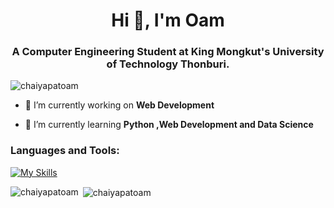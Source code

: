 <h1 align="center">Hi 👋, I'm Oam</h1>
<h3 align="center">
   A Computer Engineering Student  at King Mongkut's University of Technology Thonburi.
</h3>
<p align="left">
   <img
      src="https://komarev.com/ghpvc/?username=chaiyapatoam&label=Profile%20views&color=0e75b6&style=flat"
      alt="chaiyapatoam"
      />
</p>

- 🔭 I’m currently working on **Web Development**

- 🌱 I’m currently learning **Python ,Web Development and Data Science**

<h3 align="left">Languages and Tools:</h3>

[![My Skills](https://skillicons.dev/icons?i=ts,js,go,python,nodejs,next,react,svelte,mongodb,mysql)](https://skillicons.dev)

<!-- Card -->
<p>
    <img
    align="left"
    src="https://chaiyapatoam-readme-stats.vercel.app/api/top-langs?username=chaiyapatoam&show_icons=true&locale=en&layout=compact"
    alt="chaiyapatoam"
  />
</p>

<p>
  &nbsp;<img
    align="center"
    src="https://chaiyapatoam-readme-stats.vercel.app/api?username=chaiyapatoam&show_icons=true&locale=en"
    alt="chaiyapatoam"
  />
</p>

<!-- Repo Card
[![Readme Card](https://github-readme-stats.vercel.app/api/pin/?username=chaiyapatoam&repo=HeroCovidCheck&show_icons=true)](https://github.com/ChaiyapatOam/HeroCovidCheck) -->
